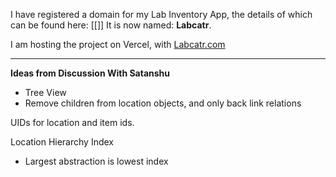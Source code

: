 I have registered a domain for my Lab Inventory App, the details of which can be found here: [[]]
It is now named: **Labcatr**.

I am hosting the project on Vercel, with [Labcatr.com](https://labcatr.com) 

---
**Ideas from Discussion With Satanshu**
- Tree View
- Remove children from location objects, and only back link relations

UIDs for location and item ids.

Location Hierarchy Index
- Largest abstraction is lowest index



